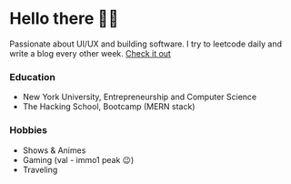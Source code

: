 # Hello there 🙋‍♂️

Passionate about UI/UX and building software. I try to leetcode daily and write a blog every other week. [Check it out](https://isatvik.com/)

### Education ###

-  New York University, Entrepreneurship and Computer Science 
-  The Hacking School, Bootcamp (MERN stack) 
 
### Hobbies ###

- Shows & Animes
- Gaming (val - immo1 peak 😉) 
- Traveling 
